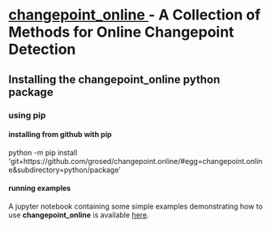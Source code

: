 # <u> changepoint_online </u> - A Collection of Methods for Online Changepoint Detection  </u>

## Installing the changepoint_online python package

### using pip

#### installing from github with pip

python -m pip install 'git+https<area>://github.com/grosed/changepoint.online/#egg=changepoint.online&subdirectory=python/package'

#### running examples

A jupyter notebook containing some simple examples demonstrating how to use __changepoint_online__ is available [here](https://github.com/grosed/changepoint.online/blob/main/python/notebooks/examples.ipynb).
